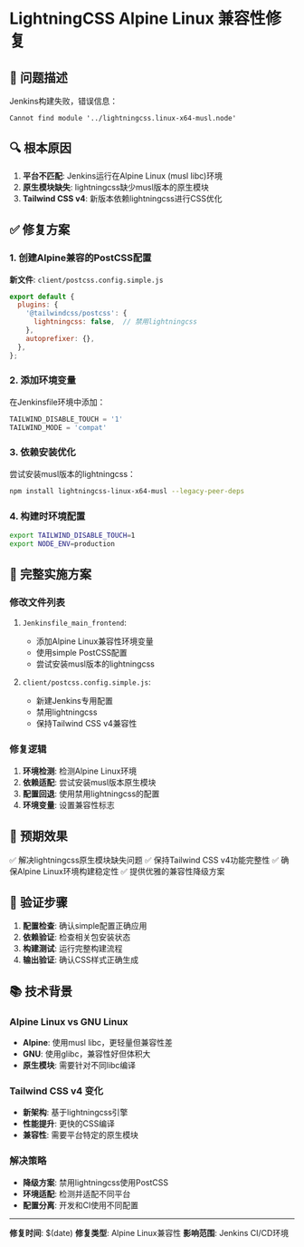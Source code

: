 # LightningCSS Alpine Linux 兼容性修复

## 🐛 问题描述
Jenkins构建失败，错误信息：
```
Cannot find module '../lightningcss.linux-x64-musl.node'
```

## 🔍 根本原因
1. **平台不匹配**: Jenkins运行在Alpine Linux (musl libc)环境
2. **原生模块缺失**: lightningcss缺少musl版本的原生模块
3. **Tailwind CSS v4**: 新版本依赖lightningcss进行CSS优化

## ✅ 修复方案

### 1. 创建Alpine兼容的PostCSS配置
**新文件**: `client/postcss.config.simple.js`
```javascript
export default {
  plugins: {
    '@tailwindcss/postcss': {
      lightningcss: false,  // 禁用lightningcss
    },
    autoprefixer: {},
  },
};
```

### 2. 添加环境变量
在Jenkinsfile环境中添加：
```groovy
TAILWIND_DISABLE_TOUCH = '1'
TAILWIND_MODE = 'compat'
```

### 3. 依赖安装优化
尝试安装musl版本的lightningcss：
```bash
npm install lightningcss-linux-x64-musl --legacy-peer-deps
```

### 4. 构建时环境配置
```bash
export TAILWIND_DISABLE_TOUCH=1
export NODE_ENV=production
```

## 🔧 完整实施方案

### 修改文件列表
1. `Jenkinsfile_main_frontend`: 
   - 添加Alpine Linux兼容性环境变量
   - 使用simple PostCSS配置
   - 尝试安装musl版本的lightningcss

2. `client/postcss.config.simple.js`: 
   - 新建Jenkins专用配置
   - 禁用lightningcss
   - 保持Tailwind CSS v4兼容性

### 修复逻辑
1. **环境检测**: 检测Alpine Linux环境
2. **依赖适配**: 尝试安装musl版本原生模块
3. **配置回退**: 使用禁用lightningcss的配置
4. **环境变量**: 设置兼容性标志

## 🎯 预期效果

✅ 解决lightningcss原生模块缺失问题
✅ 保持Tailwind CSS v4功能完整性
✅ 确保Alpine Linux环境构建稳定性
✅ 提供优雅的兼容性降级方案

## 🧪 验证步骤

1. **配置检查**: 确认simple配置正确应用
2. **依赖验证**: 检查相关包安装状态
3. **构建测试**: 运行完整构建流程
4. **输出验证**: 确认CSS样式正确生成

## 📚 技术背景

### Alpine Linux vs GNU Linux
- **Alpine**: 使用musl libc，更轻量但兼容性差
- **GNU**: 使用glibc，兼容性好但体积大
- **原生模块**: 需要针对不同libc编译

### Tailwind CSS v4 变化
- **新架构**: 基于lightningcss引擎
- **性能提升**: 更快的CSS编译
- **兼容性**: 需要平台特定的原生模块

### 解决策略
- **降级方案**: 禁用lightningcss使用PostCSS
- **环境适配**: 检测并适配不同平台
- **配置分离**: 开发和CI使用不同配置

---

**修复时间**: $(date)
**修复类型**: Alpine Linux兼容性
**影响范围**: Jenkins CI/CD环境
